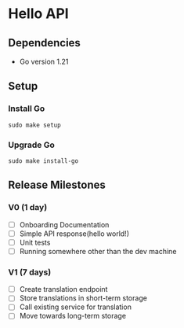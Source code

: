 # Hello API

## Dependencies

- Go version 1.21

## Setup

### Install Go

```
sudo make setup
```

### Upgrade Go

```
sudo make install-go
```

## Release Milestones

### V0 (1 day)

- [ ] Onboarding Documentation
- [ ] Simple API response(hello world!)
- [ ] Unit tests
- [ ] Running somewhere other than the dev machine

### V1 (7 days)

- [ ] Create translation endpoint
- [ ] Store translations in short-term storage
- [ ] Call existing service for translation
- [ ] Move towards long-term storage
